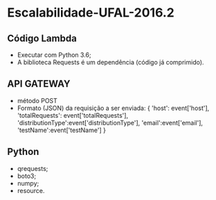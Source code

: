 # Escalabilidade-UFAL-2016.2


## Código Lambda
- Executar com Python 3.6;
- A biblioteca Requests é um dependência (código já comprimido).


## API GATEWAY
- método POST 
- Formato (JSON) da requisição a ser enviada: 
{
'host': event['host'],
'totalRequests': event['totalRequests'],
'distributionType':event['distributionType'],
'email':event['email'],
'testName':event['testName']
}

## Python
- qrequests;
- boto3;
- numpy;
- resource.
